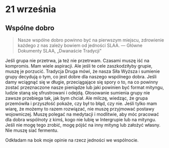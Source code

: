 
# 21 września

## Wspólne dobro

> Nasze wspólne dobro powinno być na pierwszym miejscu, zdrowienie każdego z nas zależy bowiem od jedności SLAA. — Główne Dokumenty SLAA, „Dwanaście Tradycji"

Jeśli grupa nie przetrwa, ja też nie przetrwam. Czasami muszę iść na kompromis. Mam wiele aspiracji. Ale jeśli te cele zaszkodziłyby grupie, muszę je porzucić. Tradycja Druga mówi, że nasza Siła Wyższa i sumienie grupy decydują o tym, co jest dobre dla naszego wspólnego dobra. Jeśli damy wciągnąć się w długie, przeciągające się spory o to, na co powinny zostać przeznaczone nasze pieniądze lub jaki powinien być format mityngu, ludzie staną się sfrustrowani i odejdą. Głosowanie sumienia grupy nie zawsze przebiega tak, jak bym chciał. Ale milczę, wiedząc, że grupa przemówiła i przyszłość pokaże, czy był to błąd, czy nie. Jeśli tylko mam wiarę, że możemy to razem rozwiązać, nie muszę przyjmować postawy wojowniczej. Muszę polegać na medytacji i modlitwie, aby móc pracować dla dobra wspólnoty z kimś, kogo nie lubię w Intergrupie lub na mityngu. Jeśli nie mogę tego zrobić, mogę pójść na inny mityng lub założyć własny. Nie muszę siać fermentu.

Odkładam na bok moje opinie na rzecz jedności we wspólnocie.
